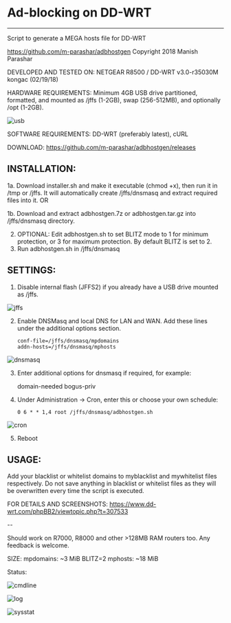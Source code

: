 # Ad-blocking on DD-WRT
---------------------
Script to generate a MEGA hosts file for DD-WRT

https://github.com/m-parashar/adbhostgen
Copyright 2018 Manish Parashar

DEVELOPED AND TESTED ON: NETGEAR R8500 / DD-WRT v3.0-r35030M kongac (02/19/18)

HARDWARE REQUIREMENTS: Minimum 4GB USB drive partitioned, formatted, and mounted as /jffs (1-2GB), swap (256-512MB), and optionally /opt (1-2GB).

![usb](https://i.imgur.com/3c5kkTM.png)

SOFTWARE REQUIREMENTS: DD-WRT (preferably latest), cURL

DOWNLOAD: https://github.com/m-parashar/adbhostgen/releases

INSTALLATION:
-------------

1a. Download installer.sh and make it executable (chmod +x), then run it in /tmp or /jffs.
    It will automatically create /jffs/dnsmasq and extract required files into it. OR

1b. Download and extract adbhostgen.7z or adbhostgen.tar.gz into /jffs/dnsmasq directory.

2. OPTIONAL: Edit adbhostgen.sh to set BLITZ mode to 1 for minimum protection, or 3 for maximum protection. By default BLITZ is set to 2.
3. Run adbhostgen.sh in /jffs/dnsmasq

SETTINGS:
---------

1. Disable internal flash (JFFS2) if you already have a USB drive mounted as /jffs.

![jffs](https://i.imgur.com/bDJBxd8.png)

2. Enable DNSMasq and local DNS for LAN and WAN. Add these lines under the additional options section.

    ```
    conf-file=/jffs/dnsmasq/mpdomains
    addn-hosts=/jffs/dnsmasq/mphosts
    ```

![dnsmasq](https://i.imgur.com/ez7yLM4.png)

3. Enter additional options for dnsmasq if required, for example:

    domain-needed
    bogus-priv

4. Under Administration -> Cron, enter this or choose your own schedule:

    ```
    0 6 * * 1,4 root /jffs/dnsmasq/adbhostgen.sh
    ```

![cron](https://i.imgur.com/Y7RAEVk.png)

5. Reboot

USAGE:
------

Add your blacklist or whitelist domains to myblacklist and mywhitelist files respectively.
Do not save anything in blacklist or whitelist files as they will be overwritten every
time the script is executed.

FOR DETAILS AND SCREENSHOTS: https://www.dd-wrt.com/phpBB2/viewtopic.php?t=307533

--

Should work on R7000, R8000 and other >128MB RAM routers too. Any feedback is welcome. 

SIZE:
mpdomains: ~3 MiB
BLITZ=2 mphosts: ~18 MiB

Status: 

![cmdline](https://i.imgur.com/L9OgBx5.png)

![log](https://i.imgur.com/VBaf3If.png)

![sysstat](https://i.imgur.com/dS2Zhru.png)
